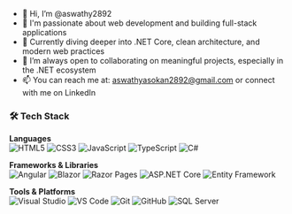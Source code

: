 - 👋 Hi, I’m @aswathy2892
- 👀 I'm passionate about web development and building full-stack applications
- 🌱 Currently diving deeper into .NET Core, clean architecture, and modern web practices
- 💬 I’m always open to collaborating on meaningful projects, especially in the .NET ecosystem
- 📫 You can reach me at: aswathyasokan2892@gmail.com or connect with me on LinkedIn




### 🛠️ Tech Stack

**Languages**  
![HTML5](https://img.shields.io/badge/HTML5-E34F26?style=flat&logo=html5&logoColor=white)
![CSS3](https://img.shields.io/badge/CSS3-1572B6?style=flat&logo=css3&logoColor=white)
![JavaScript](https://img.shields.io/badge/JavaScript-F7DF1E?style=flat&logo=javascript&logoColor=black)
![TypeScript](https://img.shields.io/badge/TypeScript-007ACC?style=flat&logo=typescript&logoColor=white)
![C#](https://img.shields.io/badge/C%23-239120?style=flat&logo=c-sharp&logoColor=white)

**Frameworks & Libraries**  
![Angular](https://img.shields.io/badge/Angular-DD0031?style=flat&logo=angular&logoColor=white)
![Blazor](https://img.shields.io/badge/Blazor-512BD4?style=flat&logo=blazor&logoColor=white)
![Razor Pages](https://img.shields.io/badge/Razor_Pages-68217A?style=flat&logo=dotnet&logoColor=white)
![ASP.NET Core](https://img.shields.io/badge/ASP.NET_Core-5C2D91?style=flat&logo=.net&logoColor=white)
![Entity Framework](https://img.shields.io/badge/Entity_Framework-68217A?style=flat&logo=.net&logoColor=white)

**Tools & Platforms**  
![Visual Studio](https://img.shields.io/badge/Visual_Studio-5C2D91?style=flat&logo=visual-studio&logoColor=white)
![VS Code](https://img.shields.io/badge/VS_Code-007ACC?style=flat&logo=visual-studio-code&logoColor=white)
![Git](https://img.shields.io/badge/Git-F05032?style=flat&logo=git&logoColor=white)
![GitHub](https://img.shields.io/badge/GitHub-181717?style=flat&logo=github&logoColor=white)
![SQL Server](https://img.shields.io/badge/SQL_Server-CC2927?style=flat&logo=microsoft-sql-server&logoColor=white)

<!---
aswathy2892/aswathy2892 is a ✨ special ✨ repository because its `README.md` (this file) appears on your GitHub profile.
You can click the Preview link to take a look at your changes.
--->

